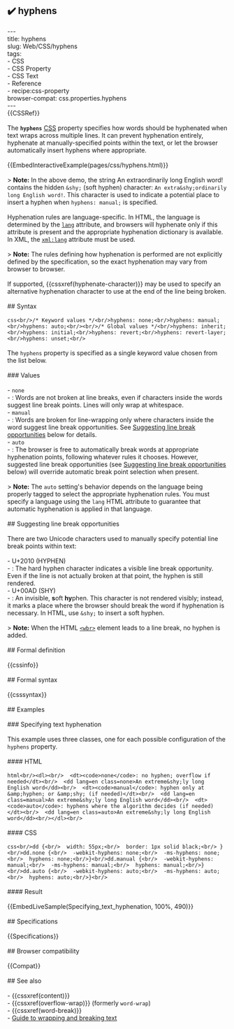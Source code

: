 ## ✔️ hyphens 
 ---<br/>title: hyphens<br/>slug: Web/CSS/hyphens<br/>tags:<br/>  - CSS<br/>  - CSS Property<br/>  - CSS Text<br/>  - Reference<br/>  - recipe:css-property<br/>browser-compat: css.properties.hyphens<br/>---<br/>{{CSSRef}}<br/><br/>The **`hyphens`** [CSS](/en-US/docs/Web/CSS) property specifies how words should be hyphenated when text wraps across multiple lines. It can prevent hyphenation entirely, hyphenate at manually-specified points within the text, or let the browser automatically insert hyphens where appropriate.<br/><br/>{{EmbedInteractiveExample(pages/css/hyphens.html)}}<br/><br/>> **Note:** In the above demo, the string An extraordinarily long English word! contains the hidden `&shy;` (soft hyphen) character: `An extra&shy;ordinarily long English word!`. This character is used to indicate a potential place to insert a hyphen when `hyphens: manual;` is specified.<br/><br/>Hyphenation rules are language-specific. In HTML, the language is determined by the [`lang`](/en-US/docs/Web/HTML/Global_attributes/lang) attribute, and browsers will hyphenate only if this attribute is present and the appropriate hyphenation dictionary is available. In XML, the [`xml:lang`](/en-US/docs/Web/SVG/Attribute/xml:lang) attribute must be used.<br/><br/>> **Note:** The rules defining how hyphenation is performed are not explicitly defined by the specification, so the exact hyphenation may vary from browser to browser.<br/><br/>If supported, {{cssxref(hyphenate-character)}} may be used to specify an alternative hyphenation character to use at the end of the line being broken.<br/><br/>## Syntax<br/><br/>```css<br/>/* Keyword values */<br/>hyphens: none;<br/>hyphens: manual;<br/>hyphens: auto;<br/><br/>/* Global values */<br/>hyphens: inherit;<br/>hyphens: initial;<br/>hyphens: revert;<br/>hyphens: revert-layer;<br/>hyphens: unset;<br/>```<br/><br/>The `hyphens` property is specified as a single keyword value chosen from the list below.<br/><br/>### Values<br/><br/>- `none`<br/>  - : Words are not broken at line breaks, even if characters inside the words suggest line break points. Lines will only wrap at whitespace.<br/>- `manual`<br/>  - : Words are broken for line-wrapping only where characters inside the word suggest line break opportunities. See [Suggesting line break opportunities](#suggesting_line_break_opportunities) below for details.<br/>- `auto`<br/>  - : The browser is free to automatically break words at appropriate hyphenation points, following whatever rules it chooses. However, suggested line break opportunities (see [Suggesting line break opportunities](#suggesting_line_break_opportunities) below) will override automatic break point selection when present.<br/><br/>> **Note:** The `auto` setting's behavior depends on the language being properly tagged to select the appropriate hyphenation rules. You must specify a language using the `lang` HTML attribute to guarantee that automatic hyphenation is applied in that language.<br/><br/>## Suggesting line break opportunities<br/><br/>There are two Unicode characters used to manually specify potential line break points within text:<br/><br/>- U+2010 (HYPHEN)<br/>  - : The hard hyphen character indicates a visible line break opportunity. Even if the line is not actually broken at that point, the hyphen is still rendered.<br/>- U+00AD (SHY)<br/>  - : An invisible, **s**oft **hy**phen. This character is not rendered visibly; instead, it marks a place where the browser should break the word if hyphenation is necessary. In HTML, use `&shy;` to insert a soft hyphen.<br/><br/>> **Note:** When the HTML [`<wbr>`](/en-US/docs/Web/HTML/Element/wbr) element leads to a line break, no hyphen is added.<br/><br/>## Formal definition<br/><br/>{{cssinfo}}<br/><br/>## Formal syntax<br/><br/>{{csssyntax}}<br/><br/>## Examples<br/><br/>### Specifying text hyphenation<br/><br/>This example uses three classes, one for each possible configuration of the `hyphens` property.<br/><br/>#### HTML<br/><br/>```html<br/><dl><br/>  <dt><code>none</code>: no hyphen; overflow if needed</dt><br/>  <dd lang=en class=none>An extreme&shy;ly long English word</dd><br/>  <dt><code>manual</code>: hyphen only at &amp;hyphen; or &amp;shy; (if needed)</dt><br/>  <dd lang=en class=manual>An extreme&shy;ly long English word</dd><br/>  <dt><code>auto</code>: hyphens where the algorithm decides (if needed)</dt><br/>  <dd lang=en class=auto>An extreme&shy;ly long English word</dd><br/></dl><br/>```<br/><br/>#### CSS<br/><br/>```css<br/>dd {<br/>  width: 55px;<br/>  border: 1px solid black;<br/> }<br/>dd.none {<br/>  -webkit-hyphens: none;<br/>  -ms-hyphens: none;<br/>  hyphens: none;<br/>}<br/>dd.manual {<br/>  -webkit-hyphens: manual;<br/>  -ms-hyphens: manual;<br/>  hyphens: manual;<br/>}<br/>dd.auto {<br/>  -webkit-hyphens: auto;<br/>  -ms-hyphens: auto;<br/>  hyphens: auto;<br/>}<br/>```<br/><br/>#### Result<br/><br/>{{EmbedLiveSample(Specifying_text_hyphenation, 100%, 490)}}<br/><br/>## Specifications<br/><br/>{{Specifications}}<br/><br/>## Browser compatibility<br/><br/>{{Compat}}<br/><br/>## See also<br/><br/>- {{cssxref(content)}}<br/>- {{cssxref(overflow-wrap)}} (formerly `word-wrap`)<br/>- {{cssxref(word-break)}}<br/>- [Guide to wrapping and breaking text](/en-US/docs/Web/CSS/CSS_Text/Wrapping_text)<br/>